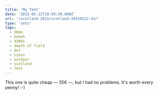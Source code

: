 ```yaml
---
title: 'My Tent'
date: '2015-05-22T18:59:30.000Z'
url: '/scotland-2015/scotland-20150522-43/'
type: 'sets'
tags:
  - 50mm
  - bokeh
  - d300s
  - depth of field
  - dof
  - nikon
  - outdoor
  - scotland
  - tent
---
```


This one is quite cheap — 35€ —, but I had no problems. It's worth every penny! :-)
